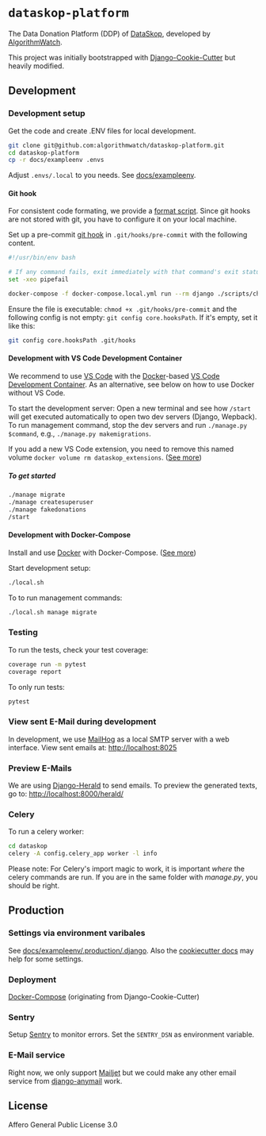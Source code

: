 # `dataskop-platform`

The Data Donation Platform (DDP) of [DataSkop](https://dataskop.net/), developed by [AlgorithmWatch](https://algorithmwatch.org/).

This project was initially bootstrapped with [Django-Cookie-Cutter](https://github.com/pydanny/cookiecutter-django) but heavily modified.

## Development

### Development setup

Get the code and create .ENV files for local development.

```bash
git clone git@github.com:algorithmwatch/dataskop-platform.git
cd dataskop-platform
cp -r docs/exampleenv .envs
```

Adjust `.envs/.local` to you needs.
See [docs/exampleenv](./docs/exampleenv).

#### Git hook

For consistent code formating, we provide a [format script](./scripts/format.sh).
Since git hooks are not stored with git, you have to configure it on your local machine.

Set up a pre-commit [git hook](https://git-scm.com/book/en/v2/Customizing-Git-Git-Hooks) in `.git/hooks/pre-commit` with the following content.

```bash
#!/usr/bin/env bash

# If any command fails, exit immediately with that command's exit status
set -xeo pipefail

docker-compose -f docker-compose.local.yml run --rm django ./scripts/check_format.sh
```

Ensure the file is executable: `chmod +x .git/hooks/pre-commit` and the following config is not empty: `git config core.hooksPath`.
If it's empty, set it like this:

```bash
git config core.hooksPath .git/hooks
```

#### Development with VS Code Development Container

We recommend to use [VS Code](https://code.visualstudio.com/) with the [Docker](https://docs.docker.com/get-docker/)-based [VS Code Development Container](https://code.visualstudio.com/docs/remote/containers).
As an alternative, see below on how to use Docker without VS Code.

To start the development server: Open a new terminal and see how `/start` will get executed automatically to open two dev servers (Django, Wepback).
To run management command, stop the dev servers and run `./manage.py $command`, e.g., `./manage.py makemigrations`.

If you add a new VS Code extension, you need to remove this named volume `docker volume rm dataskop_extensions`. ([See more](https://code.visualstudio.com/docs/remote/containers-advanced#_avoiding-extension-reinstalls-on-container-rebuild))

##### To get started

```bash
./manage migrate
./manage createsuperuser
./manage fakedonations
/start
```

#### Development with Docker-Compose

Install and use [Docker](https://docs.docker.com/get-docker/) with Docker-Compose. ([See more](https://cookiecutter-django.readthedocs.io/en/latest/developing-locally-docker.html))

Start development setup:

```bash
./local.sh
```

To to run management commands:

```bash
./local.sh manage migrate
```

### Testing

To run the tests, check your test coverage:

```bash
coverage run -m pytest
coverage report
```

To only run tests:

```bash
pytest
```

### View sent E-Mail during development

In development, we use [MailHog](https://github.com/mailhog/MailHog) as a local SMTP server with a web interface. View sent emails at: <http://localhost:8025>

### Preview E-Mails

We are using [Django-Herald](https://github.com/worthwhile/django-herald) to send emails. To preview the generated texts, go to: <http://localhost:8000/herald/>

### Celery

To run a celery worker:

```bash
cd dataskop
celery -A config.celery_app worker -l info
```

Please note: For Celery's import magic to work, it is important _where_
the celery commands are run. If you are in the same folder with
_manage.py_, you should be right.

## Production

### Settings via environment varibales

See [docs/exampleenv/.production/.django](./docs/exampleenv/.production/.django).
Also the [cookiecutter docs](http://cookiecutter-django.readthedocs.io/en/latest/settings.html) may help for some settings.

### Deployment

[Docker-Compose](./docs/deployment_docker_compose.md) (originating from Django-Cookie-Cutter)

### Sentry

Setup [Sentry](https://sentry.io) to monitor errors.
Set the `SENTRY_DSN` as environment variable.

### E-Mail service

Right now, we only support [Mailjet](https://www.mailjet.com/) but we could make any other email service from [django-anymail](https://github.com/anymail/django-anymail) work.

## License

Affero General Public License 3.0
